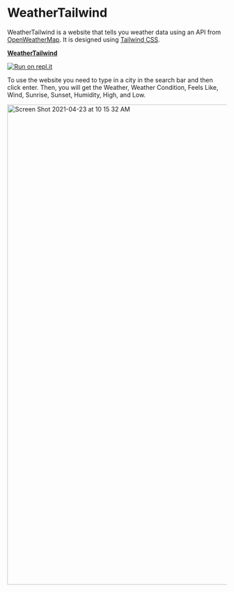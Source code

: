 # WeatherTailwind

WeatherTailwind is a website that tells you weather data using an API from [OpenWeatherMap](https://openweathermap.org/). It is designed using [Tailwind CSS](https://tailwindcss.com/). 

**[WeatherTailwind](https://weather-tailwind.vercel.app/)**

[![Run on repl.it](https://repl.it/badge/github/FatSandwich/WeatherTailwind)](https://repl.it/github/FatSandwich/WeatherTailwind}&ref=button)

To use the website you need to type in a city in the search bar and then click enter. Then, you will get the Weather, Weather Condition, Feels Like, Wind, Sunrise, Sunset, Humidity, High, and Low.





<img width="1103" alt="Screen Shot 2021-04-23 at 10 15 32 AM" src="https://user-images.githubusercontent.com/63752541/115884377-d84e9400-a41c-11eb-93ef-00bc3ba86ce0.png">
